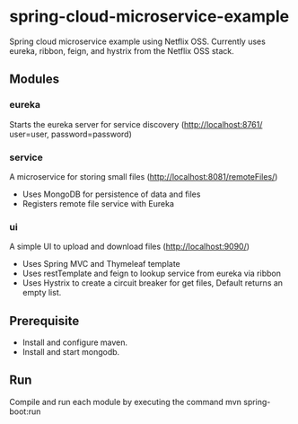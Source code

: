 spring-cloud-microservice-example
=================================

Spring cloud microservice example using Netflix OSS.
Currently uses eureka, ribbon, feign, and hystrix from the Netflix OSS stack.

Modules
-------

### eureka
Starts the eureka server for service discovery (<http://localhost:8761/> user=user, password=password)

### service
A microservice for storing small files (<http://localhost:8081/remoteFiles/>)
- Uses MongoDB for persistence of data and files
- Registers remote file service with Eureka

### ui
A simple UI to upload and download files (<http://localhost:9090/>)
- Uses Spring MVC and Thymeleaf template
- Uses restTemplate and feign to lookup service from eureka via ribbon
- Uses Hystrix to create a circuit breaker for get files,  Default returns an empty list.

Prerequisite
------------
- Install and configure maven.
- Install and start mongodb.

Run
---
Compile and run each module by executing the command mvn spring-boot:run
